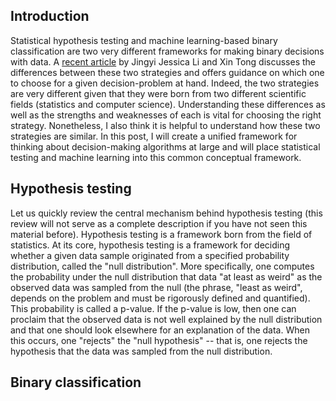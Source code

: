 
Introduction
-----------

Statistical hypothesis testing and machine learning-based binary classification are two very different frameworks for making binary decisions with data. A [recent article](https://www.sciencedirect.com/science/article/pii/S2666389920301562) by Jingyi Jessica Li and Xin Tong discusses the differences between these two strategies and offers guidance on which one to choose for a given decision-problem at hand. Indeed, the two strategies are very different given that they were born from two different scientific fields (statistics and computer science). Understanding these differences as well as the strengths and weaknesses of each is vital for choosing the right strategy. Nonetheless, I also think it is helpful to understand how these two strategies are similar. In this post, I will create a unified framework for thinking about decision-making algorithms at large and will place statistical testing and machine learning into this common conceptual framework.

Hypothesis testing
----------

Let us quickly review the central mechanism behind hypothesis testing (this review will not serve as a complete description if you have not seen this material before).  Hypothesis testing is a framework born from the field of statistics. At its core, hypothesis testing is a framework for deciding whether a given data sample originated from a specified probability distribution, called the "null distribution".  More specifically, one computes the probability under the null distribution that data "at least as weird" as the observed data was sampled from the null (the phrase, "least as weird", depends on the problem and must be rigorously defined and quantified). This probability is called a p-value.  If the p-value is low, then one can proclaim that the observed data is not well explained by the null distribution and that one should look elsewhere for an explanation of the data. When this occurs, one "rejects" the "null hypothesis" -- that is, one rejects the hypothesis that the data was sampled from the null distribution. 

Binary classification
----------

